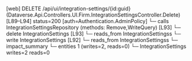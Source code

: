 [web] DELETE /api/ui/integration-settings/{id:guid}  (Dataverse.Api.Controllers.UI.Firm.IntegrationSettingsController.Delete)  [L89–L94] status=200 [auth=Authentication.AdminPolicy]
  └─ calls IntegrationSettingsRepository (methods: Remove,WriteQuery) [L93]
  └─ delete IntegrationSettings [L93]
    └─ reads_from IntegrationSettingss
  └─ write IntegrationSettings [L92]
    └─ reads_from IntegrationSettingss
  └─ impact_summary
    └─ entities 1 (writes=2, reads=0)
      └─ IntegrationSettings writes=2 reads=0

